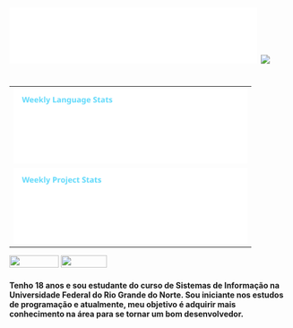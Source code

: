 <h1>
  <img src="https://raw.githubusercontent.com/mtzdantas/mtzdantas/master/name.svg" alt="Mateus Dantas">
  <img src="https://media.giphy.com/media/hhut7D136GMQU/giphy.gif" width="70">
</h1>

<table align="right">
  <tr>
    <td>
      <img height='135' src='https://raw.githubusercontent.com/mtzdantas/mtzdantas/master/images/wakatime_weekly_language_stats.svg'>
    </td>
  </tr>
  <tr>
    <td>
      <img height='135' src='https://raw.githubusercontent.com/mtzdantas/mtzdantas/master/images/wakatime_weekly_project_stats.svg'>  
    </td>
  </tr>
</table>

<a href="https://www.instagram.com/mateusdantass/" title="Instagram"><img src="https://img.shields.io/badge/Instagram-%23E4405F.svg?style=for-the-badge&logo=Instagram&logoColor=white" width="88px" height="22px"></a> 
<a href="https://br.linkedin.com/" title="LinkedIn"><img src="https://img.shields.io/badge/linkedin-%230077B5.svg?style=for-the-badge&logo=linkedin&logoColor=white" width="82px" height="22px"></a>

<h4 align="left">
Tenho 18 anos e sou estudante do curso de Sistemas de Informação na Universidade Federal do Rio Grande do Norte. Sou iniciante nos estudos de programação e atualmente, meu objetivo é adquirir mais conhecimento na área para se tornar um bom desenvolvedor.
</h5>

